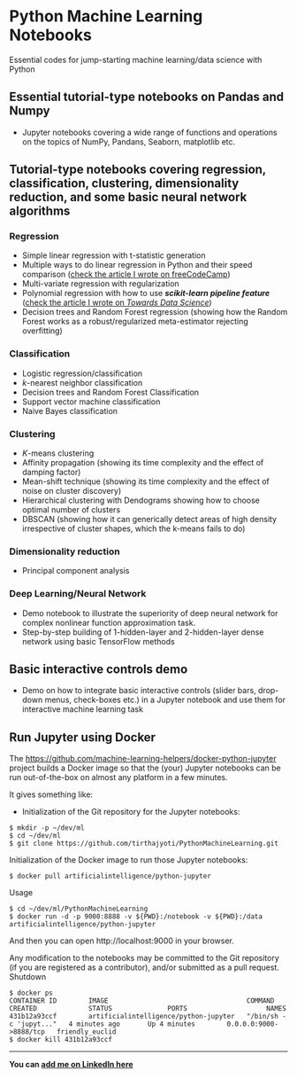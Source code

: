 # Python Machine Learning Notebooks
Essential codes for jump-starting machine learning/data science with Python

## Essential tutorial-type notebooks on Pandas and Numpy
* Jupyter notebooks covering a wide range of functions and operations on the topics of NumPy, Pandans, Seaborn, matplotlib etc.

## Tutorial-type notebooks covering regression, classification, clustering, dimensionality reduction, and some basic neural network algorithms

### Regression
* Simple linear regression with t-statistic generation
* Multiple ways to do linear regression in Python and their speed comparison ([check the article I wrote on freeCodeCamp](https://medium.freecodecamp.org/data-science-with-python-8-ways-to-do-linear-regression-and-measure-their-speed-b5577d75f8b))
* Multi-variate regression with regularization
* Polynomial regression with how to use ***scikit-learn pipeline feature*** ([check the article I wrote on *Towards Data Science*](https://towardsdatascience.com/machine-learning-with-python-easy-and-robust-method-to-fit-nonlinear-data-19e8a1ddbd49))
* Decision trees and Random Forest regression (showing how the Random Forest works as a robust/regularized meta-estimator rejecting overfitting)

### Classification
* Logistic regression/classification
* _k_-nearest neighbor classification
* Decision trees and Random Forest Classification
* Support vector machine classification
* Naive Bayes classification

### Clustering
* _K_-means clustering
* Affinity propagation (showing its time complexity and the effect of damping factor)
* Mean-shift technique (showing its time complexity and the effect of noise on cluster discovery)
* Hierarchical clustering with Dendograms showing how to choose optimal number of clusters
* DBSCAN (showing how it can generically detect areas of high density irrespective of cluster shapes, which the k-means fails to do)

### Dimensionality reduction
* Principal component analysis

### Deep Learning/Neural Network
* Demo notebook to illustrate the superiority of deep neural network for complex nonlinear function approximation task.
* Step-by-step building of 1-hidden-layer and 2-hidden-layer dense network using basic TensorFlow methods 

## Basic interactive controls demo
* Demo on how to integrate basic interactive controls (slider bars, drop-down menus, check-boxes etc.) in a Jupyter notebook and use them for interactive machine learning task

## Run Jupyter using Docker

The https://github.com/machine-learning-helpers/docker-python-jupyter project builds a Docker image so that the (your) Jupyter notebooks can be run out-of-the-box on almost any platform in a few minutes.

It gives something like:

* Initialization of the Git repository for the Jupyter notebooks:
```
$ mkdir -p ~/dev/ml
$ cd ~/dev/ml
$ git clone https://github.com/tirthajyoti/PythonMachineLearning.git
```

Initialization of the Docker image to run those Jupyter notebooks:
```
$ docker pull artificialintelligence/python-jupyter
```
Usage
```
$ cd ~/dev/ml/PythonMachineLearning
$ docker run -d -p 9000:8888 -v ${PWD}:/notebook -v ${PWD}:/data artificialintelligence/python-jupyter
```
And then you can open http://localhost:9000 in your browser.

Any modification to the notebooks may be committed to the Git repository (if you are registered as a contributor), and/or submitted as a pull request.
Shutdown
```
$ docker ps
CONTAINER ID        IMAGE                                   COMMAND                  CREATED             STATUS              PORTS                    NAMES
431b12a93ccf        artificialintelligence/python-jupyter   "/bin/sh -c 'jupyt..."   4 minutes ago       Up 4 minutes        0.0.0.0:9000->8888/tcp   friendly_euclid
$ docker kill 431b12a93ccf 
```
--------------------------------------------------------------------------------------------------------------------
**You can [add me on LinkedIn here](https://www.linkedin.com/in/tirthajyoti-sarkar-2127aa7/)**

